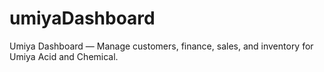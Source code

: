 # umiyaDashboard
Umiya Dashboard — Manage customers, finance, sales, and inventory for Umiya Acid and Chemical.
